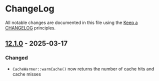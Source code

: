 # ChangeLog

All notable changes are documented in this file using the [Keep a CHANGELOG](http://keepachangelog.com/) principles.

## [12.1.0] - 2025-03-17

### Changed

* `CacheWarmer::warmCache()` now returns the number of cache hits and cache misses

[12.1.0]: https://github.com/sebastianbergmann/php-code-coverage/compare/12.0.5...12.1.0
